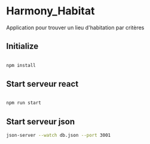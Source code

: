 # Harmony_Habitat

Application pour trouver un lieu d'habitation par critères 


## Initialize

```bash

npm install

```

## Start serveur react

```bash

npm run start

```

## Start serveur json

```bash
json-server --watch db.json --port 3001
```
